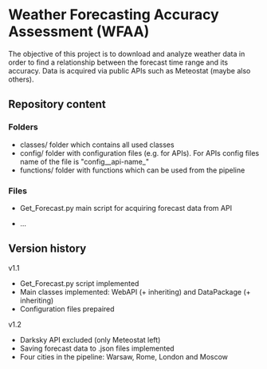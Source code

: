 # Weather Forecasting Accuracy Assessment (WFAA)

The objective of this project is to download and analyze weather data in order to find a relationship between the forecast time range and its accuracy. Data is acquired via public APIs such as Meteostat (maybe also others). 

 

## Repository content

### Folders 

- classes/        folder which contains all used classes
- config/        folder with configuration files (e.g. for APIs). For APIs config files name of the file is "config__api-name_" 
- functions/        folder with functions which can be used from the pipeline 

### Files 

- Get_Forecast.py        main script for acquiring forecast data from API

- ...

  

## Version history

v1.1

- Get_Forecast.py script implemented
- Main classes implemented: WebAPI (+ inheriting) and DataPackage (+ inheriting)
- Configuration files prepaired

v1.2

- Darksky API excluded (only Meteostat left)
- Saving forecast data to .json files implemented
- Four cities in the pipeline: Warsaw, Rome, London and Moscow



